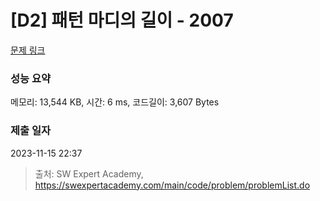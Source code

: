 # [D2] 패턴 마디의 길이 - 2007 

[문제 링크](https://swexpertacademy.com/main/code/problem/problemDetail.do?contestProbId=AV5P1kNKAl8DFAUq) 

### 성능 요약

메모리: 13,544 KB, 시간: 6 ms, 코드길이: 3,607 Bytes

### 제출 일자

2023-11-15 22:37



> 출처: SW Expert Academy, https://swexpertacademy.com/main/code/problem/problemList.do